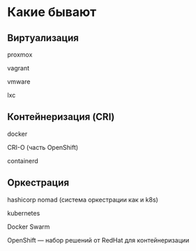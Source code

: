 # Какие бывают

## Виртуализация

proxmox

vagrant

vmware

lxc

## Контейнеризация (CRI)

docker

CRI-O (часть OpenShift)

containerd

## Оркестрация

hashicorp nomad (система оркестрации как и k8s)

kubernetes

Docker Swarm

OpenShift — набор решений от RedHat  для контейнеризации&#x20;
